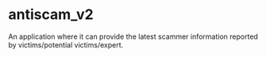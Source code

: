 # antiscam_v2
An application where it can provide the latest scammer information reported by victims/potential victims/expert.
